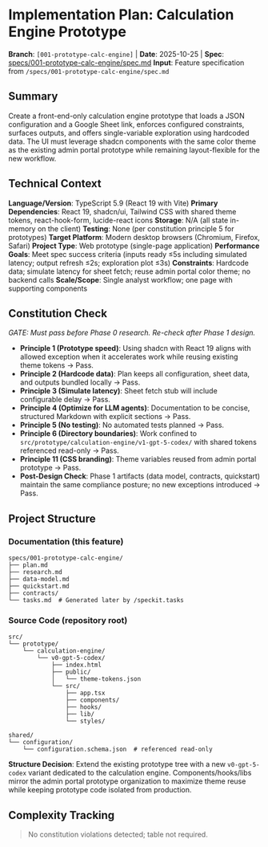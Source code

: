 # Implementation Plan: Calculation Engine Prototype

**Branch**: `[001-prototype-calc-engine]` | **Date**: 2025-10-25 | **Spec**: [specs/001-prototype-calc-engine/spec.md](specs/001-prototype-calc-engine/spec.md)
**Input**: Feature specification from `/specs/001-prototype-calc-engine/spec.md`

## Summary

Create a front-end-only calculation engine prototype that loads a JSON configuration and a Google Sheet link, enforces configured constraints, surfaces outputs, and offers single-variable exploration using hardcoded data. The UI must leverage shadcn components with the same color theme as the existing admin portal prototype while remaining layout-flexible for the new workflow.

## Technical Context

**Language/Version**: TypeScript 5.9 (React 19 with Vite)
**Primary Dependencies**: React 19, shadcn/ui, Tailwind CSS with shared theme tokens, react-hook-form, lucide-react icons
**Storage**: N/A (all state in-memory on the client)
**Testing**: None (per constitution principle 5 for prototypes)
**Target Platform**: Modern desktop browsers (Chromium, Firefox, Safari)
**Project Type**: Web prototype (single-page application)
**Performance Goals**: Meet spec success criteria (inputs ready ≤5s including simulated latency; output refresh ≤2s; exploration plot ≤3s)
**Constraints**: Hardcode data; simulate latency for sheet fetch; reuse admin portal color theme; no backend calls
**Scale/Scope**: Single analyst workflow; one page with supporting components

## Constitution Check

_GATE: Must pass before Phase 0 research. Re-check after Phase 1 design._

- **Principle 1 (Prototype speed)**: Using shadcn with React 19 aligns with allowed exception when it accelerates work while reusing existing theme tokens → Pass.
- **Principle 2 (Hardcode data)**: Plan keeps all configuration, sheet data, and outputs bundled locally → Pass.
- **Principle 3 (Simulate latency)**: Sheet fetch stub will include configurable delay → Pass.
- **Principle 4 (Optimize for LLM agents)**: Documentation to be concise, structured Markdown with explicit sections → Pass.
- **Principle 5 (No testing)**: No automated tests planned → Pass.
- **Principle 6 (Directory boundaries)**: Work confined to `src/prototype/calculation-engine/v1-gpt-5-codex/` with shared tokens referenced read-only → Pass.
- **Principle 11 (CSS branding)**: Theme variables reused from admin portal prototype → Pass.
- **Post-Design Check**: Phase 1 artifacts (data model, contracts, quickstart) maintain the same compliance posture; no new exceptions introduced → Pass.

## Project Structure

### Documentation (this feature)

```text
specs/001-prototype-calc-engine/
├── plan.md
├── research.md
├── data-model.md
├── quickstart.md
├── contracts/
└── tasks.md  # Generated later by /speckit.tasks
```

### Source Code (repository root)

```text
src/
└── prototype/
    └── calculation-engine/
        └── v0-gpt-5-codex/
            ├── index.html
            ├── public/
            │   └── theme-tokens.json
            └── src/
                ├── app.tsx
                ├── components/
                ├── hooks/
                ├── lib/
                └── styles/

shared/
└── configuration/
    └── configuration.schema.json  # referenced read-only
```

**Structure Decision**: Extend the existing prototype tree with a new `v0-gpt-5-codex` variant dedicated to the calculation engine. Components/hooks/libs mirror the admin portal prototype organization to maximize theme reuse while keeping prototype code isolated from production.

## Complexity Tracking

> No constitution violations detected; table not required.
